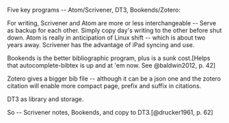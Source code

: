 Five key programs -- Atom/Scrivener, DT3, Bookends/Zotero:

For writing, Scrivener and Atom are more or less interchangeable -- Serve as backup for each other. Simply  copy day's writing to the other before shut down. Atom is really in anticipation of Linux shift -- which is about two years away. Scrivener has the advantage of iPad syncing and use.

Bookends is the better bibliographic program, plus is a sunk cost.[Helps that autocomplete-bibtex is up and at 'em now. See @baldwin2012, p. 42]

Zotero gives a bigger bib file -- although it can be a json one and the zotero citation will enable more compact page, prefix and suffix in citations.

DT3 as library and storage.

<!-- Should I take notes in DT3? -->

So -- Scrivener notes, Bookends, and copy to DT3.[@drucker1961, p. 62]

